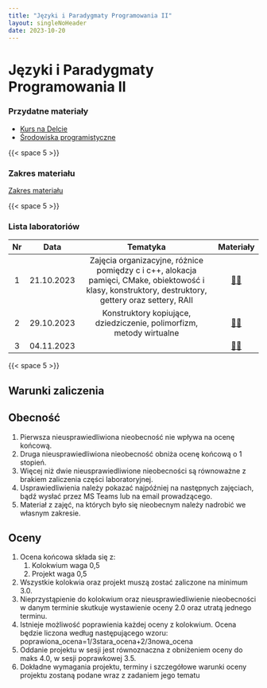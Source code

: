 ```yaml
---
title: "Języki i Paradygmaty Programowania II"
layout: singleNoHeader
date: 2023-10-20
---
```


# Języki i Paradygmaty Programowania II

### Przydatne materiały

* [Kurs na Delcie](https://delta.pk.edu.pl/course/view.php?id=4682)
* [Środowiska programistyczne](/page/materials/resources)

{{< space 5 >}}

### Zakres materiału

[Zakres materiału](/page/materials/jipp-ii-2023-n/zakres/)

{{< space 5 >}}

### Lista laboratoriów

|  Nr   |    Data    |            Tematyka             |               Materiały               |
| :---: | :--------: | :-----------------------------: | :-----------------------------------: |
|   1   | 21.10.2023 |      Zajęcia organizacyjne, różnice pomiędzy c i c++, alokacja pamięci, CMake, obiektowość i klasy, konstruktory, destruktory, gettery oraz settery, RAII      | [📄🔗](/page/materials/jipp-ii-2023-n/z1) |
|   2   | 29.10.2023 |      Konstruktory kopiujące, dziedziczenie, polimorfizm, metody wirtualne      | [📄🔗](/page/materials/jipp-ii-2023-n/z2) |
|   3   | 04.11.2023 |          | [📄🔗](/page/materials/jipp-ii-2023-n/z3) |


{{< space 5 >}}

## Warunki zaliczenia

## Obecność
1. Pierwsza nieusprawiedliwiona nieobecność nie wpływa na ocenę końcową.
2. Druga nieusprawiedliwiona nieobecność obniża ocenę końcową o 1 stopień.
3. Więcej niż dwie nieusprawiedliwione nieobecności są równoważne z brakiem zaliczenia części laboratoryjnej.
4. Usprawiedliwienia należy pokazać najpóźniej na następnych zajęciach, bądź wysłać przez MS Teams lub na email prowadzącego.
5. Materiał z zajęć, na których było się nieobecnym należy nadrobić we własnym zakresie.

## Oceny
1. Ocena końcowa składa się z:
	1. Kolokwium waga 0,5
	2. Projekt waga 0,5
2. Wszystkie kolokwia oraz projekt muszą zostać zaliczone na minimum 3.0.
3. Nieprzystąpienie do kolokwium oraz nieusprawiedliwienie nieobecności w danym terminie skutkuje wystawienie oceny 2.0 oraz utratą jednego terminu.
4. Istnieje możliwość poprawienia każdej oceny z kolokwium. Ocena będzie liczona według następującego wzoru: poprawiona_ocena=1/3stara_ocena+2/3nowa_ocena
5. Oddanie projektu w sesji jest równoznaczna z obniżeniem oceny do maks 4.0, w sesji poprawkowej 3.5.
6. Dokładne wymagania projektu, terminy i szczegółowe warunki oceny projektu zostaną podane wraz z zadaniem jego tematu
